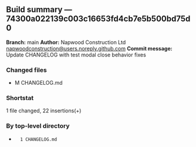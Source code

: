 ## Build summary — 74300a022139c003c16653fd4cb7e5b500bd75d0

**Branch:** main
**Author:** Napwood Construction Ltd <napwoodconstruction@users.noreply.github.com>
**Commit message:** Update CHANGELOG with test modal close behavior fixes

### Changed files
 - M	CHANGELOG.md

### Shortstat
 1 file changed, 22 insertions(+)

### By top-level directory
 -       1 CHANGELOG.md
